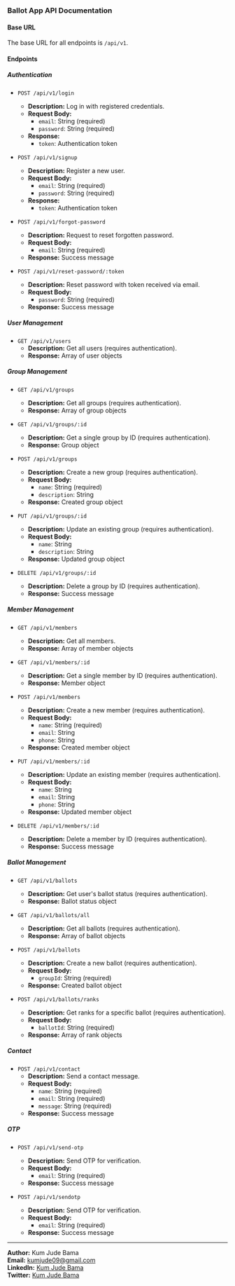 ### Ballot App API Documentation

#### Base URL

The base URL for all endpoints is `/api/v1`.

#### Endpoints

##### Authentication

- `POST /api/v1/login`

  - **Description:** Log in with registered credentials.
  - **Request Body:**
    - `email`: String (required)
    - `password`: String (required)
  - **Response:**
    - `token`: Authentication token

- `POST /api/v1/signup`

  - **Description:** Register a new user.
  - **Request Body:**
    - `email`: String (required)
    - `password`: String (required)
  - **Response:**
    - `token`: Authentication token

- `POST /api/v1/forgot-password`

  - **Description:** Request to reset forgotten password.
  - **Request Body:**
    - `email`: String (required)
  - **Response:** Success message

- `POST /api/v1/reset-password/:token`
  - **Description:** Reset password with token received via email.
  - **Request Body:**
    - `password`: String (required)
  - **Response:** Success message

##### User Management

- `GET /api/v1/users`
  - **Description:** Get all users (requires authentication).
  - **Response:** Array of user objects

##### Group Management

- `GET /api/v1/groups`

  - **Description:** Get all groups (requires authentication).
  - **Response:** Array of group objects

- `GET /api/v1/groups/:id`

  - **Description:** Get a single group by ID (requires authentication).
  - **Response:** Group object

- `POST /api/v1/groups`

  - **Description:** Create a new group (requires authentication).
  - **Request Body:**
    - `name`: String (required)
    - `description`: String
  - **Response:** Created group object

- `PUT /api/v1/groups/:id`

  - **Description:** Update an existing group (requires authentication).
  - **Request Body:**
    - `name`: String
    - `description`: String
  - **Response:** Updated group object

- `DELETE /api/v1/groups/:id`
  - **Description:** Delete a group by ID (requires authentication).
  - **Response:** Success message

##### Member Management

- `GET /api/v1/members`

  - **Description:** Get all members.
  - **Response:** Array of member objects

- `GET /api/v1/members/:id`

  - **Description:** Get a single member by ID (requires authentication).
  - **Response:** Member object

- `POST /api/v1/members`

  - **Description:** Create a new member (requires authentication).
  - **Request Body:**
    - `name`: String (required)
    - `email`: String
    - `phone`: String
  - **Response:** Created member object

- `PUT /api/v1/members/:id`

  - **Description:** Update an existing member (requires authentication).
  - **Request Body:**
    - `name`: String
    - `email`: String
    - `phone`: String
  - **Response:** Updated member object

- `DELETE /api/v1/members/:id`
  - **Description:** Delete a member by ID (requires authentication).
  - **Response:** Success message

##### Ballot Management

- `GET /api/v1/ballots`

  - **Description:** Get user's ballot status (requires authentication).
  - **Response:** Ballot status object

- `GET /api/v1/ballots/all`

  - **Description:** Get all ballots (requires authentication).
  - **Response:** Array of ballot objects

- `POST /api/v1/ballots`

  - **Description:** Create a new ballot (requires authentication).
  - **Request Body:**
    - `groupId`: String (required)
  - **Response:** Created ballot object

- `POST /api/v1/ballots/ranks`
  - **Description:** Get ranks for a specific ballot (requires authentication).
  - **Request Body:**
    - `ballotId`: String (required)
  - **Response:** Array of rank objects

##### Contact

- `POST /api/v1/contact`
  - **Description:** Send a contact message.
  - **Request Body:**
    - `name`: String (required)
    - `email`: String (required)
    - `message`: String (required)
  - **Response:** Success message

##### OTP

- `POST /api/v1/send-otp`

  - **Description:** Send OTP for verification.
  - **Request Body:**
    - `email`: String (required)
  - **Response:** Success message

- `POST /api/v1/sendotp`
  - **Description:** Send OTP for verification.
  - **Request Body:**
    - `email`: String (required)
  - **Response:** Success message

---

**Author:** Kum Jude Bama  
**Email:** kumjude09@gmail.com  
**LinkedIn:** [Kum Jude Bama](https://www.linkedin.com/in/kum-jude-bama-b73645226/)  
**Twitter:** [Kum Jude Bama](https://twitter.com/kumjudebama)
